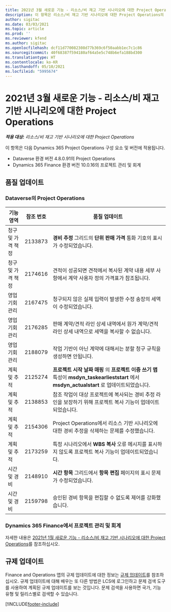 ```yaml
---
title: 2021년 3월 새로운 기능 - 리소스/비 재고 기반 시나리오에 대한 Project Operations
description: 이 항목은 리소스/비 재고 기반 시나리오에 대한 Project Operations의 2021년 3월 릴리스에서 사용할 수 있는 품질 업데이트에 대한 정보를 제공합니다.
author: sigitac
ms.date: 03/03/2021
ms.topic: article
ms.prod: ''
ms.reviewer: kfend
ms.author: sigitac
ms.openlocfilehash: dcf11d770082308d77b369c6f50aabb1ec7c1c86
ms.sourcegitcommit: 40f68387f594180af64a5e5c748b6efa188bd300
ms.translationtype: HT
ms.contentlocale: ko-KR
ms.lasthandoff: 05/10/2021
ms.locfileid: "5995674"
---
```

# <a name="whats-new-march-2021---project-operations-for-resourcenon-stocked-based-scenarios"></a>2021년 3월 새로운 기능 - 리소스/비 재고 기반 시나리오에 대한 Project Operations

_**적용 대상:** 리소스/비 재고 기반 시나리오에 대한 Project Operations_

이 항목은 다음 Dynamics 365 Project Operations 구성 요소 및 버전에 적용됩니다.

- Dataverse 환경 버전 4.8.0.91의 Project Operations 
- Dynamics 365 Finance 환경 버전 10.0.16의 프로젝트 관리 및 회계 

## <a name="quality-updates"></a>품질 업데이트

### <a name="project-operations-on-dataverse"></a>Dataverse의 Project Operations


| **기능 영역** | **참조 번호** | **품질 업데이트** |
| --- | --- | --- |
| 청구 및 가격 책정 | 2133873 | **경비 추정** 그리드의 **단위 판매 가격** 통화 기호의 표시가 수정되었습니다. |
| 청구 및 가격 책정 | 2174616 | 견적이 성공되면 견적에서 복사된 계약 내용 세부 사항에서 계약 사용자 정의 가격표가 참조됩니다. |
| 영업 기회 관리 | 2167475 | 청구되지 않은 실제 입력이 발생한 수정 송장의 세액이 수정되었습니다. |
| 영업 기회 관리 | 2176285 | 판매 계약/견적 라인 상세 내역에서 원가 계약/견적 라인 상세 내역으로 세액을 복사할 수 없습니다. |
| 영업 기회 관리 | 2188079 | 작업 기반이 아닌 계약에 대해서는 분할 청구 규칙을 생성하면 안됩니다. |
| 계획 및 추적 | 2125274 | **프로젝트 시작 날짜 매핑** 의 **프로젝트 이중 쓰기 맵** 특성이 **msdyn\_taskearlieststart** 에서 **msdyn\_actualstart** 로 업데이트되었습니다. |
| 계획 및 추적 | 2138853 | 참조 작업이 대상 프로젝트에 복사되는 경비 추정 라인을 보장하기 위해 프로젝트 복사 기능이 업데이트되었습니다. |
| 계획 및 추적 | 2154306 | Project Operations에서 리소스 기반 시나리오에 대한 경비 추정을 삭제하는 문제를 수정했습니다. |
| 계획 및 추적 | 2173259 | 특정 시나리오에서 **WBS 복사** 오류 메시지를 표시하지 않도록 프로젝트 복사 기능이 업데이트되었습니다. |
| 시간 및 경비 | 2148910 | **시간 항목** 그리드에서 **항목 편집** 페이지의 표시 문제가 수정되었습니다. |
| 시간 및 경비 | 2159798 | 승인된 경비 항목을 편집할 수 없도록 제어를 강화했습니다. |

### <a name="project-management-and-accounting-on-dynamics-365-finance"></a>Dynamics 365 Finance에서 프로젝트 관리 및 회계

자세한 내용은 [2021년 1월 새로운 기능 - 리소스/비 재고 기반 시나리오에 대한 Project Operations](whats-new-jan-2021-resource-based.md)를 참조하십시오.

## <a name="regulatory-updates"></a>규제 업데이트

Finance and Operations 앱의 규제 업데이트에 대한 정보는 [규제 업데이트](/dynamics365/finance/localizations/regulatory-updates)를 참조하십시오. 규제 업데이트에 대해 배우는 또 다른 방법은 LCS에 로그인하고 문제 검색 도구를 사용하여 계획된 규제 업데이트를 보는 것입니다. 문제 검색을 사용하면 국가, 기능 유형 및 릴리스별로 검색할 수 있습니다.


[!INCLUDE[footer-include](../includes/footer-banner.md)]